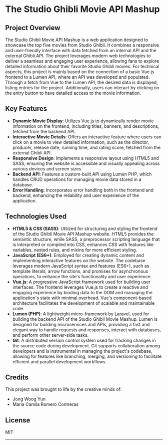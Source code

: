 # The Studio Ghibli Movie API Mashup

## Project Overview

The Studio Ghibli Movie API Mashup is a web application designed to showcase the top five movies from Studio Ghibli. It combines a responsive and user-friendly interface with data fetched from an internal API and the external Ghibli API. The project leverages modern web technologies to deliver a seamless and engaging user experience, allowing fans to explore detailed information about their favorite Studio Ghibli movies. For technical aspects, this project is mainly based on the connection of a basic Vue.js frontend to a Lumen API, where an API was developed and populated. Through a fetch from Vue to the Lumen API, the desired data is displayed, listing entries for the project. Additionally, users can interact by clicking on the entry button to have detailed access to the movie information.

## Key Features
- **Dynamic Movie Display**: Utilizes Vue.js to dynamically render movie information on the frontend, including titles, banners, and descriptions, fetched from the backend API.
- **Interactive Movie Details**: Offers an interactive feature where users can click on a movie to view detailed information, such as the director, producer, release date, running time, and rating score, fetched from the external Ghibli API.
- **Responsive Design**: Implements a responsive layout using HTML5 and SASS, ensuring the website is accessible and visually appealing across various devices and screen sizes.
- **Backend API**: Features a custom-built API using Lumen PHP, which handles CRUD operations for managing movie data stored in a database.
- **Error Handling**: Incorporates error handling both in the frontend and backend, enhancing the reliability and user experience of the application.

## Technologies Used

- **HTML5 & CSS (SASS)**: Utilized for structuring and styling the frontend of the Studio Ghibli Movie API Mashup website. HTML5 provides the semantic structure, while SASS, a preprocessor scripting language that is interpreted or compiled into CSS, enhances CSS with features like variables, nested rules, and mixins for more efficient styling.
- **JavaScript (ES6+)**: Employed for creating dynamic content and implementing interactive features on the website. The codebase leverages modern JavaScript syntax and features (ES6+), such as template literals, arrow functions, and promises for asynchronous operations, to enhance the site's functionality and user experience.
- **Vue.js**: A progressive JavaScript framework used for building user interfaces. The frontend leverages Vue.js to create a reactive and engaging experience by binding data to the DOM and managing the application's state with minimal overhead. Vue's component-based architecture facilitates the development of scalable and maintainable code.
- **Lumen (PHP)**: A lightweight micro-framework by Laravel, used for building the backend API of the Studio Ghibli Movie Mashup. Lumen is designed for building microservices and APIs, providing a fast and elegant way to handle requests and responses, interact with databases, and perform other server-side tasks.
- **Git**: A distributed version control system used for tracking changes in the source code during development. Git supports collaboration among developers and is instrumental in managing the project's codebase, allowing for features like branching, merging, and versioning to facilitate efficient and parallel development workflows.

## Credits

This project was brought to life by the creative minds of:

- Jong Woog Yun
- Maria Camila Romero Contreras

## License

MIT

---
